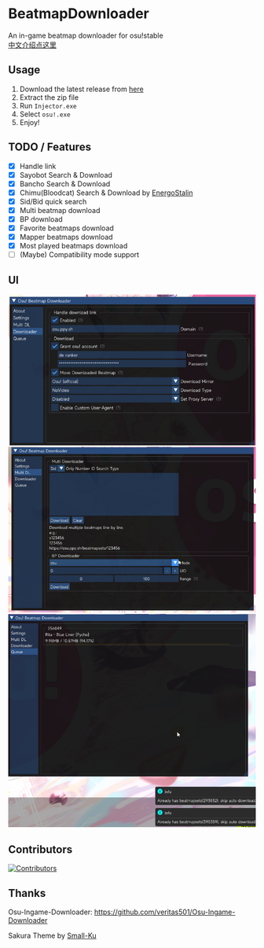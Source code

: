 # BeatmapDownloader

An in-game beatmap downloader for osu!stable    
[中文介绍点这里](README_zh_cn.md)

## Usage

1. Download the latest release from [here](https://github.com/KyuubiRan/BeatmapDownloader/releases)
2. Extract the zip file
3. Run `Injector.exe`
4. Select `osu!.exe`
5. Enjoy!

## TODO / Features

- [x] Handle link
- [x] Sayobot Search & Download
- [x] Bancho Search & Download
- [x] Chimu(Bloodcat) Search & Download by [EnergoStalin](https://github.com/EnergoStalin)
- [x] Sid/Bid quick search
- [x] Multi beatmap download
- [x] BP download
- [x] Favorite beatmaps download
- [x] Mapper beatmaps download
- [x] Most played beatmaps download
- [ ] (Maybe) Compatibility mode support

## UI

![image1](docs/img/en_us/1.png)
![image2](docs/img/en_us/2.png)
![image3](docs/img/en_us/3.png)

## Contributors

<a href="https://github.com/KyuubiRan/BeatmapDownloader/graphs/contributors">
  <img src="https://contrib.rocks/image?repo=KyuubiRan/BeatmapDownloader"  alt="Contributors"/>
</a>


## Thanks

Osu-Ingame-Downloader: https://github.com/veritas501/Osu-Ingame-Downloader

Sakura Theme by [Small-Ku](https://github.com/Small-Ku)
